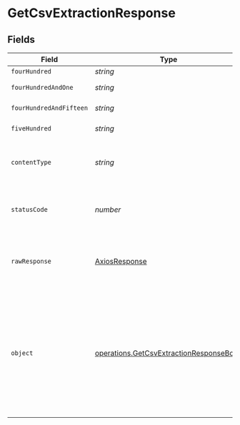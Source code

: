 # GetCsvExtractionResponse


## Fields

| Field                                                                                                                                                         | Type                                                                                                                                                          | Required                                                                                                                                                      | Description                                                                                                                                                   |
| ------------------------------------------------------------------------------------------------------------------------------------------------------------- | ------------------------------------------------------------------------------------------------------------------------------------------------------------- | ------------------------------------------------------------------------------------------------------------------------------------------------------------- | ------------------------------------------------------------------------------------------------------------------------------------------------------------- |
| `fourHundred`                                                                                                                                                 | *string*                                                                                                                                                      | :heavy_minus_sign:                                                                                                                                            | Bad Request                                                                                                                                                   |
| `fourHundredAndOne`                                                                                                                                           | *string*                                                                                                                                                      | :heavy_minus_sign:                                                                                                                                            | Not authorized                                                                                                                                                |
| `fourHundredAndFifteen`                                                                                                                                       | *string*                                                                                                                                                      | :heavy_minus_sign:                                                                                                                                            | Unsupported Media Type                                                                                                                                        |
| `fiveHundred`                                                                                                                                                 | *string*                                                                                                                                                      | :heavy_minus_sign:                                                                                                                                            | Internal Server Error                                                                                                                                         |
| `contentType`                                                                                                                                                 | *string*                                                                                                                                                      | :heavy_check_mark:                                                                                                                                            | HTTP response content type for this operation                                                                                                                 |
| `statusCode`                                                                                                                                                  | *number*                                                                                                                                                      | :heavy_check_mark:                                                                                                                                            | HTTP response status code for this operation                                                                                                                  |
| `rawResponse`                                                                                                                                                 | [AxiosResponse](https://axios-http.com/docs/res_schema)                                                                                                       | :heavy_check_mark:                                                                                                                                            | Raw HTTP response; suitable for custom response parsing                                                                                                       |
| `object`                                                                                                                                                      | [operations.GetCsvExtractionResponseBody](../../../sdk/models/operations/getcsvextractionresponsebody.md)                                                     | :heavy_minus_sign:                                                                                                                                            | Indicates the extraction successfully converted to an CSV file. This response contains the download URL for the CSV file. The link<br/>expires after 15 minutes.<br/> |